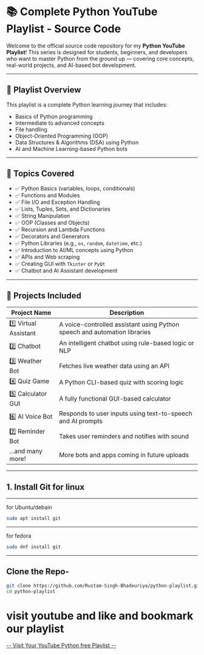 # 📚 Complete Python YouTube Playlist - Source Code

Welcome to the official source code repository for my **Python YouTube Playlist**! This series is designed for students, beginners, and developers who want to master Python from the ground up — covering core concepts, real-world projects, and AI-based bot development.

---

## 📌 Playlist Overview

This playlist is a complete Python learning journey that includes:
- Basics of Python programming
- Intermediate to advanced concepts
- File handling
- Object-Oriented Programming (OOP)
- Data Structures & Algorithms (DSA) using Python
- AI and Machine Learning-based Python bots

---

## 🧠 Topics Covered

- ✅ Python Basics (variables, loops, conditionals)
- ✅ Functions and Modules
- ✅ File I/O and Exception Handling
- ✅ Lists, Tuples, Sets, and Dictionaries
- ✅ String Manipulation
- ✅ OOP (Classes and Objects)
- ✅ Recursion and Lambda Functions
- ✅ Decorators and Generators
- ✅ Python Libraries (e.g., `os`, `random`, `datetime`, etc.)
- ✅ Introduction to AI/ML concepts using Python
- ✅ APIs and Web scraping
- ✅ Creating GUI with `Tkinter` or `PyQt`
- ✅ Chatbot and AI Assistant development

---

## 🚀 Projects Included

| Project Name         | Description                                 |
|----------------------|---------------------------------------------|
| 1️⃣ Virtual Assistant  | A voice-controlled assistant using Python speech and automation libraries |
| 2️⃣ Chatbot            | An intelligent chatbot using rule-based logic or NLP |
| 3️⃣ Weather Bot        | Fetches live weather data using an API     |
| 4️⃣ Quiz Game          | A Python CLI-based quiz with scoring logic |
| 5️⃣ Calculator GUI     | A fully functional GUI-based calculator     |
| 6️⃣ AI Voice Bot       | Responds to user inputs using text-to-speech and AI prompts |
| 7️⃣ Reminder Bot       | Takes user reminders and notifies with sound |
| ...and many more!     | More bots and apps coming in future uploads |

---
## 1. Install Git for linux

---
for Ubuntu/debain
```bash
sudo apt install git
```
---
for fedora
```bash
sudo dnf install git
```
---
## Clone the Repo-
```bash
git clone https://github.com/Rustam-Singh-Bhadouriya/python-playlist.git
cd python-playlist
```

# visit youtube and like and bookmark our playlist

[-- Visit Your YouTube Python free Playlist -- ](https://www.youtube.com/playlist?list=PL0dqh-B4I4Z97qyzQeL1qXm9-OcnsvFfA)

